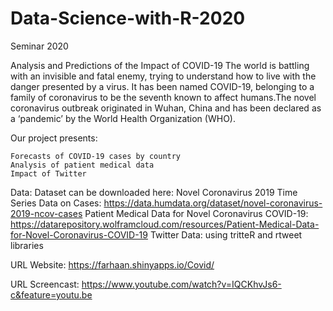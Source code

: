 # Data-Science-with-R-2020
Seminar 2020

Analysis and Predictions of the Impact of COVID-19 The world is battling with an invisible and fatal enemy, trying to understand how to live with the danger presented by a virus. It has been named COVID-19, belonging to a family of coronavirus to be the seventh known to affect humans.The novel coronavirus outbreak originated in Wuhan, China and has been declared as a ‘pandemic’ by the World Health Organization (WHO).

Our project presents:

    Forecasts of COVID-19 cases by country
    Analysis of patient medical data
    Impact of Twitter

Data: Dataset can be downloaded here: Novel Coronavirus 2019 Time Series Data on Cases: https://data.humdata.org/dataset/novel-coronavirus-2019-ncov-cases Patient Medical Data for Novel Coronavirus COVID-19: https://datarepository.wolframcloud.com/resources/Patient-Medical-Data-for-Novel-Coronavirus-COVID-19 Twitter Data: using tritteR and rtweet libraries

URL Website: https://farhaan.shinyapps.io/Covid/

URL Screencast: https://www.youtube.com/watch?v=IQCKhvJs6-c&feature=youtu.be
